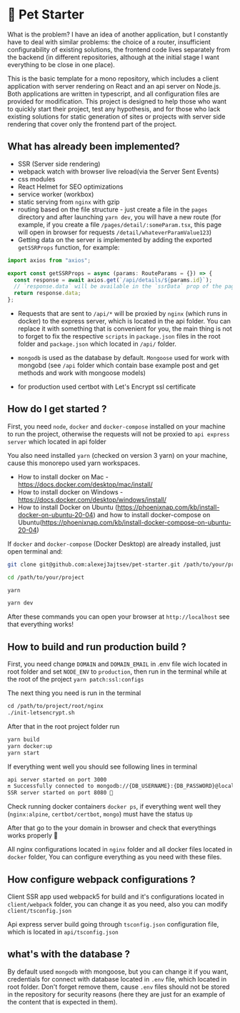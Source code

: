 # 🐶 Pet Starter

What is the problem? I have an idea of another application, but I constantly have to deal with similar problems: the choice of a router, insufficient configurability of existing solutions, the frontend code lives separately from the backend (in different repositories, although at the initial stage I want everything to be close in one place).

This is the basic template for a mono repository, which includes a client application with server rendering on React and an api server on Node.js. Both applications are written in typescript, and all configuration files are provided for modification. This project is designed to help those who want to quickly start their project, test any hypothesis, and for those who lack existing solutions for static generation of sites or projects with server side rendering that cover only the frontend part of the project.

## What has already been implemented?

- SSR (Server side rendering)
- webpack watch with browser live reload(via the Server Sent Events)
- css modules
- React Helmet for SEO optimizations
- service worker (workbox)
- static serving from `nginx` with gzip
- routing based on the file structure - just create a file in the `pages` directory and after launching `yarn dev`, you will have a new route (for example, if you create a file `/pages/detail/:someParam.tsx`, this page will open in browser for requests `/detail/whateverParamValue123`)
- Getting data on the server is implemented by adding the exported `getSSRProps` function, for example:

```ts
import axios from "axios";

export const getSSRProps = async (params: RouteParams = {}) => {
  const response = await axios.get(`/api/details/${params.id}`);
  // `response.data` will be available in the `ssrData` prop of the page component after rendering
  return response.data;
};
```

- Requests that are sent to `/api/*` will be proxied by `nginx` (which runs in docker) to the express server, which is located in the api folder. You can replace it with something that is convenient for you, the main thing is not to forget to fix the respective `scripts` in `package.json` files in the root folder and `package.json` which located in `/api/` folder.

- `mongodb` is used as the database by default. `Mongoose` used for work with mongobd (see `/api` folder which contain base example post and get methods and work with mongoose models)

- for production used certbot with Let's Encrypt ssl certificate

## How do I get started ?

First, you need `node`, `docker` and `docker-compose` installed on your machine to run the project, otherwise the requests will not be proxied to `api express server` which located in api folder

You also need installed `yarn` (checked on version 3 yarn) on your machine, cause this monorepo used yarn workspaces.

- How to install docker on Mac - https://docs.docker.com/desktop/mac/install/
- How to install docker on Windows - https://docs.docker.com/desktop/windows/install/
- How to install Docker on Ubuntu (https://phoenixnap.com/kb/install-docker-on-ubuntu-20-04) and how to install docker-compose on Ubuntu(https://phoenixnap.com/kb/install-docker-compose-on-ubuntu-20-04)

If `docker` and `docker-compose` (Docker Desktop) are already installed, just open terminal and:

```sh
git clone git@github.com:alexej3ajtsev/pet-starter.git /path/to/your/project

cd /path/to/your/project

yarn

yarn dev

```

After these commands you can open your browser at `http://localhost` see that everything works!

## How to build and run production build ?

First, you need change `DOMAIN` and `DOMAIN_EMAIL` in .env file wich located in root folder and set `NODE_ENV` to `production`,
then run in the terminal while at the root of the project `yarn patch:ssl:configs`

The next thing you need is run in the terminal

```sh
сd /path/to/project/root/nginx
./init-letsencrypt.sh
```

After that in the root project folder run

```sh
yarn build
yarn docker:up
yarn start
```

If everything went well you should see following lines in terminal

```sh
api server started on port 3000
🔛 Successfully connected to mongodb://{DB_USERNAME}:{DB_PASSWORD}@localhost:27017/{DB_NAME}?authSource=admin
SSR server started on port 8080 🚀
```

Check running docker containers `docker ps`, if everything went well they (`nginx:alpine`, `certbot/certbot`, `mongo`) must have the status `Up`

After that go to the your domain in browser and check that everythings works properly 🙂

All nginx configurations located in `nginx` folder and all docker files located in `docker` folder, You can configure everything as you need with these files.

## How configure webpack configurations ?

Client SSR app used webpack5 for build and it's configurations located in `client/webpack` folder, you can change it as you need, also you can modify `client/tsconfig.json`

Api express server build going through `tsconfig.json` configuration file, which is located in `api/tsconfig.json`

## what's with the database ?

By default used `mongodb` with mongoose, but you can change it if you want, credentials for connect with database located in `.env` file, which located in root folder. Don't forget remove them, cause `.env` files should not be stored in the repository for security reasons (here they are just for an example of the content that is expected in them).
